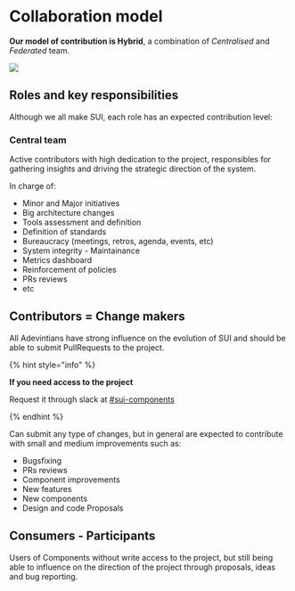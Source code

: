 # Collaboration model

**Our model of contribution is Hybrid**, a combination of _Centralised_ and _Federated_ team.

![](https://raw.githubusercontent.com/turolopezsanabria/design-systems-playbook/master/ASSETS/mixed-contribution.png)

## Roles and key responsibilities

Although we all make SUI, each role has an expected contribution level:

### Central team

Active contributors with high dedication to the project, responsibles for gathering insights and driving the strategic direction of the system. 

In charge of:

- Minor and Major initiatives
- Big architecture changes
- Tools assessment and definition
- Definition of standards
- Bureaucracy (meetings, retros, agenda, events, etc)
- System integrity - Maintainance
- Metrics dashboard
- Reinforcement of policies
- PRs reviews
- etc 

## Contributors = Change makers

All Adevintians have strong influence on the evolution of SUI and should be able to submit PullRequests to the project.

{% hint style="info" %}

**If you need access to the project**

Request it through slack at [#sui-components](https://adevinta.slack.com/archives/C018Q6WBJ85)

{% endhint %}

Can submit any type of changes, but in general are expected to contribute with small and medium improvements such as:

- Bugsfixing
- PRs reviews
- Component improvements
- New features
- New components
- Design and code Proposals


## Consumers - Participants

Users of Components without write access to the project, but still being able to influence on the direction of the project through proposals, ideas and bug reporting.


